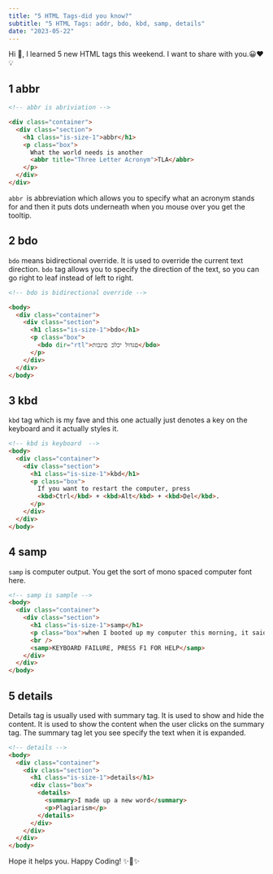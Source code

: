 ```yaml
---
title: "5 HTML Tags-did you know?"
subtitle: "5 HTML Tags: addr, bdo, kbd, samp, details"
date: "2023-05-22"
---
```


Hi 👋, I learned 5 new HTML tags this weekend. I want to share with you.😀♥💡

## 1 abbr

```html
<!-- abbr is abriviation -->

<div class="container">
  <div class="section">
    <h1 class="is-size-1">abbr</h1>
    <p class="box">
      What the world needs is another
      <abbr title="Three Letter Acronym">TLA</abbr>
    </p>
  </div>
</div>
```

`abbr `is abbreviation which allows you to specify what an acronym stands for and then it puts dots underneath when you mouse over you get the tooltip.

## 2 bdo

`bdo` means bidirectional override. It is used to override the current text direction. `bdo` tag allows you to specify the direction of the text, so you can go right to leaf instead of left to right.

```html
<!-- bdo is bidirectional override -->

<body>
  <div class="container">
    <div class="section">
      <h1 class="is-size-1">bdo</h1>
      <p class="box">
        <bdo dir="rtl">םגדול יכלכ םינכות</bdo>
      </p>
    </div>
  </div>
</body>
```

## 3 kbd

`kbd` tag which is my fave and this one actually just denotes a key on the keyboard and it actually styles it.

```html
<!-- kbd is keyboard  -->
<body>
  <div class="container">
    <div class="section">
      <h1 class="is-size-1">kbd</h1>
      <p class="box">
        If you want to restart the computer, press
        <kbd>Ctrl</kbd> + <kbd>Alt</kbd> + <kbd>Del</kbd>.
      </p>
    </div>
  </div>
</body>
```

## 4 samp

`samp` is computer output. You get the sort of mono spaced computer font here.

```html
<!-- samp is sample -->
<body>
  <div class="container">
    <div class="section">
      <h1 class="is-size-1">samp</h1>
      <p class="box">when I booted up my computer this morning, it said</p>
      <br />
      <samp>KEYBOARD FAILURE, PRESS F1 FOR HELP</samp>
    </div>
  </div>
</body>
```

## 5 details

Details tag is usually used with summary tag. It is used to show and hide the content. It is used to show the content when the user clicks on the summary tag. The summary tag let you see specify the text when it is expanded.

```html
<!-- details -->
<body>
  <div class="container">
    <div class="section">
      <h1 class="is-size-1">details</h1>
      <div class="box">
        <details>
          <summary>I made up a new word</summary>
          <p>Plagiarism</p>
        </details>
      </div>
    </div>
  </div>
</body>
```

Hope it helps you. Happy Coding! ✨💖✨
